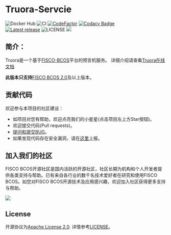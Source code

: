# Truora-Servcie

![Docker Hub](https://github.com/WeBankBlockchain/Truora-Service/workflows/Docker%20Hub/badge.svg)
![CI](https://github.com/WeBankBlockchain/Truora-Service/workflows/CI/badge.svg)
[![CodeFactor](https://www.codefactor.io/repository/github/webankblockchain/truora-service/badge)](https://www.codefactor.io/repository/github/webankblockchain/truora-service)
[![Codacy Badge](https://app.codacy.com/project/badge/Grade/8f8d7f6ba47f404d94f786dc505c9797)](https://www.codacy.com/gh/WeBankBlockchain/Truora-Service/dashboard?utm_source=github.com&amp;utm_medium=referral&amp;utm_content=WeBankBlockchain/Truora-Service&amp;utm_campaign=Badge_Grade)
<br />
[![Latest release](https://img.shields.io/github/release/WeBankBlockchain/Truora-Service.svg)](https://github.com/WeBankBlockchain/Truora-Service/releases/latest)
![LICENSE](https://img.shields.io/github/license/WeBankBlockchain/Truora-Service)
<a href="https://github.com/WeBankBlockchain/Truora-Service"><img src="https://sloc.xyz/github/WeBankBlockchain/Truora-Service" /></a>

## 简介：  
   
   Truora是一个基于[FISCO-BCOS](https://github.com/FISCO-BCOS/FISCO-BCOS)平台的预言机服务。
   详细介绍请查看[Truora在线文档](https://truora.readthedocs.io/)

   
**此版本只支持**[FISCO BCOS 2.0](https://fisco-bcos-documentation.readthedocs.io/zh_CN/latest/)及以上版本。

       
## 贡献代码
欢迎参与本项目的社区建设：
- 如项目对您有帮助，欢迎点亮我们的小星星(点击项目左上方Star按钮)。
- 欢迎提交代码(Pull requests)。
- [提问和提交BUG](https://github.com/WeBankBlockchain/Truora-Service/issues)。
- 如果发现代码存在安全漏洞，请在[这里](https://security.webank.com)上报。

## 加入我们的社区

FISCO BCOS开源社区是国内活跃的开源社区，社区长期为机构和个人开发者提供各类支持与帮助。已有来自各行业的数千名技术爱好者在研究和使用FISCO BCOS。如您对FISCO BCOS开源技术及应用感兴趣，欢迎加入社区获得更多支持与帮助。


![](https://media.githubusercontent.com/media/FISCO-BCOS/LargeFiles/master/images/QR_image.png)

## License

开源协议为[Apache License 2.0](http://www.apache.org/licenses/). 详情参考[LICENSE](../LICENSE)。
    
